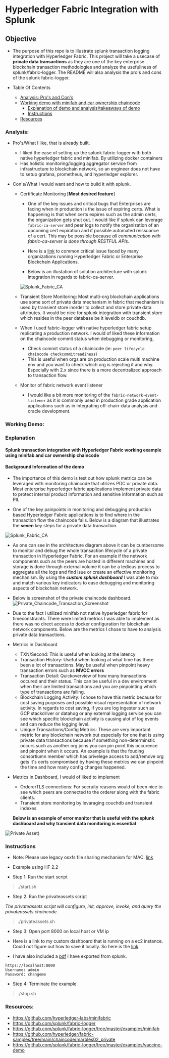 # Hyperledger Fabric Integration with Splunk

## Objective

* The purpose of this repo is to illustrate splunk transaction logging integration with Hyperledger Fabric. This project will take a usecase of **private data transactions** as they are one of the key enterprise blockchain transaction methodologies and analyze the usefullness of splunk/fabric-logger. The README will also analysis the pro's and cons of the splunk fabric-logger.

* Table Of Contents
    - [Analysis: Pro's and Con's](#analysis)
    - [Working demo with minifab and car ownership chaincode](#working-demo)
        - [Explanation of demo and analysis/takeaways of demo](#explanation)
        - [Instructions](#instructions)
    - [Resources](#resources)

### Analysis: 

* Pro's/What I like, that is already built. 
    - I liked the ease of setting up the splunk fabric-logger with both native hyperledger fabric and minifab. By utilizing docker containers
    - Has holistic monitoring/logging aggregator service from infrastructure to blockchain network, so an engineer does not have to setup grafana, prometheus, and hyperledger explorer. 

* Con's/What I would want and how to build it with splunk. 
    - Certificate Monitoring [**Most desired feature**]
        - One of the key issues and critical bugs that Enterprises are facing when in production is the issue of expiring certs. What is happening is that when certs expires such as the admin certs, the organization gets shut out. I would like if splunk can leverage `fabric-ca-server` and peer logs to notify the organization of an upcoming cert expiration and if possible automated reissuance of a cert. This may be possible because *all communication with fabric-ca-server is done through RESTFUL APIs*. 
        - Here is a [link](https://lists.hyperledger.org/g/fabric/topic/criticial_admin_certificate/71743922?p=,,,20,0,0,0::recentpostdate%2Fsticky,,,20,2,0,71743922) to common critical issue faced by many organizations running Hyperledger Fabric or Enterprise Blockchain Applications. 

        - Below is an illustation of solution architecture with splunk integration in regards to fabric-ca-server. 

        ![Splunk_Fabric_CA](Splunk_Fabric_CA.jpeg)
    - Transient Store Monitoring: Most multi-org blockchain applications use some sort of private data mechanism in fabric that mechanism is used by transient store inorder to collect and store private data attributes. It would be nice for splunk integration with transient store which resides in the peer database be it leveldb or couchdb. 

    - When I used fabric-logger with native hyperledger fabric setup replicating a production network. I would of liked these information on the chaincode commit status when debugging or monitoring, 
        - Check commit status of a chaincode (ie: `peer lifecycle chaincode checkcommitreadiness`)
        - This is useful when orgs are on production scale multi machine env and you want to check which org is rejecting it and why. Especially with 2.x since there is a more decentralized approach to transaction flow. 
    - Monitor of fabric network event listener 
        - I would like a bit more monitoring of the `fabric-network-event-listener` as it is commonly used in production grade application applications such as in integrating off-chain-data analysis and oracle development. 

### Working Demo: 

### **Explanation**
#### Splunk transaction integration with Hyperledger Fabric working example using minifab and car ownership chaincode
#### Background Information of the demo
* The importance of this demo is test out how splunk metrics can be leveraged with monitoring chaincode that utilizes PDC or private data. Most enterprise hyperledger fabric applications implement private data to protect internal product information and sensitive information such as PII. 

* One of the key painpoints in monitoring and debugging production based Hyperledger Fabric applications is to find where in the transaction flow the chaincode fails. Below is a diagram that illustrates the **seven** key steps for a private data transaction. 

![Splunk_Fabric_CA](Transaction_Flow.jpeg)

* As one can see in the architecture diagram above it can be cumbersome to monitor and debug the whole transaction lifecycle of a private transaction in Hyperledger Fabric. For an example if the network components such as the peers are hosted in different machines and storage is done through external volume it can be a tedious process to aggregate all the logs and find isue or create an effective monitoring mechanism. By using the ***custom splunk dashboard*** I was able to mix and match various key indicators to ease debugging and monitoring aspects of blockchain network. 

* Below is screenshot of the private chaincode dashboard. 
![Private_Chaincode_Transaction_Screenshot](Private_Chaincode_Transactions.png)
* Due to the fact I utilized minifab not native hyperledger fabric for timeconstraints. There were limited metrics I was able to implement as there was no direct access to docker configuration for blockchain network components. Below are the metrics I chose to have to analysis private data transactions. 

- Metrics in Dashboard
    - TXN/Second: This is useful when looking at the latency 
    - Transaction History: Useful when looking at what time has there been a lot of transactions. May be useful when pinpoint heavy transaction errors such as **MVCC errors**
    - Transaction Detail: Quickoverview of how many transactions occured and their status. This can be useful in a dev environment when their are limited transactions and you are pinpointing which type of transactions are failing. 
    - Blockchain Logging Activity: I chose to have this metric because for cost saving purposes and possible visual representation of network activity. In regards to cost saving, if you are log ingester such as GCP stackdriver or datahog or any external logging service you can see which specific blockchain activity is causing alot of log events and can reduce the logging level. 
    - Unique Transactions/Config Metrics: These are very important metric for any blockchain network but especially for one that is using private data transactions because if something non-determinstic occurs such as another org joins you can pin point this occurence and pinpoint when it occurs. An example is that the fouding consortiumn member which has privelege access to add/remove org gets it's certs compromised by having these metrics we can pinpoint the time and how many config changes happened. 


- Metrics in Dashboard, I would of liked to implement
    - OrdererTLS connections: For secruity reasons would of been nice to see which peers are connected to the orderer along with the fabric clients. 
    - Transient store monitoring by levaraging couchdb and transient indexes

    **Below is an example of error monitor that is useful with the splunk dashboard and why transient data monitoring is essential**

![Private Asset](transient_error.png))


### Instructions

* Note: Please use legacy osxfs file sharing mechanism for MAC. [link](https://github.com/hyperledger-labs/minifabric/issues/141)
* Example using HF 2.2

* Step 1: Run the start script 

> ./start.sh

* Step 2: Run the privateassets script


*The privateassets script will configure, init, approve, invoke, and query the privateassets chaincode.*

> ./privateassets.sh

* Step 3: Open port 8000 on local host or VM ip

* Here is a link to my custom dashboard that is running on a ec2 instance. Could not figure out how to save it locally. So here is the [link](http://3.143.211.24:8000/en-US/app/launcher/home#)

* I have also included a [pdf](Private_Data_Transaction_Dashboard.pdf) I have exported from splunk.

```text
https://localhost:8000
Username: admin
Password: changeme
```
* Step 4: Terminate the example

> ./stop.sh


### Resources: 

* https://github.com/hyperledger-labs/minifabric
* https://github.com/splunk/fabric-logger
* https://github.com/splunk/fabric-logger/tree/master/examples/minifab
* https://github.com/hyperledger/fabric-samples/tree/main/chaincode/marbles02_private
* https://github.com/splunk/fabric-logger/tree/master/examples/vaccine-demo




